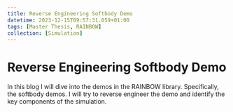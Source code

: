 ```yaml
---
title: Reverse Engineering Softbody Demo
datetime: 2023-12-15T09:57:31.059+01:00
tags: [Master Thesis, RAINBOW]
collection: [Simulation]
---
```


# Reverse Engineering Softbody Demo
In this blog I will dive into the demos in the RAINBOW library. Specifically, the softbody demos. I will try to reverse engineer the demo and identify the key components of the simulation.
